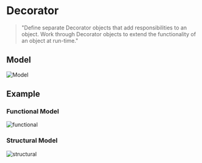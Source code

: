 # Decorator

>"Define separate Decorator objects that add responsibilities to an object. Work through Decorator objects to extend the functionality of an object at run-time."

## Model
![Model](decorator.png)

## Example

### Functional Model
  ![functional](exercise/functional.png)

### Structural Model
  ![structural](exercise/structural.png)
>
